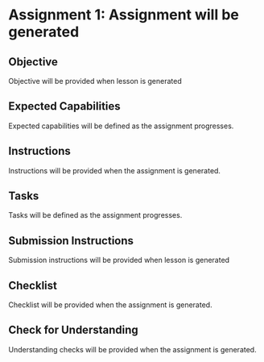 # Assignment 1: Assignment will be generated

## Objective

Objective will be provided when lesson is generated

## Expected Capabilities

Expected capabilities will be defined as the assignment progresses.

## Instructions

Instructions will be provided when the assignment is generated.

## Tasks

Tasks will be defined as the assignment progresses.

## Submission Instructions

Submission instructions will be provided when lesson is generated

## Checklist

Checklist will be provided when the assignment is generated.

## Check for Understanding

Understanding checks will be provided when the assignment is generated.